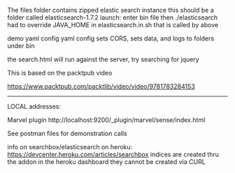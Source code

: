 The files folder contains
zipped elastic search instance
this should be a folder called elasticsearch-1.7.2
launch: enter bin file then ./elasticsearch
had to override JAVA_HOME in elasticsearch.in.sh that is called by above


demo yaml config
yaml config sets CORS, sets data, and logs to folders under bin

the search.html will run against the server, try searching for jquery

This is based on the packtpub video


https://www.packtpub.com/packtlib/video/video/9781783284153


----------
LOCAL addresses:

Marvel plugin
http://localhost:9200/_plugin/marvel/sense/index.html

See postman files for demonstration calls

info on searchbox/elasticsearch on heroku:
https://devcenter.heroku.com/articles/searchbox
indices are created thru the addon in the heroku dashboard they cannot
be created via CURL
